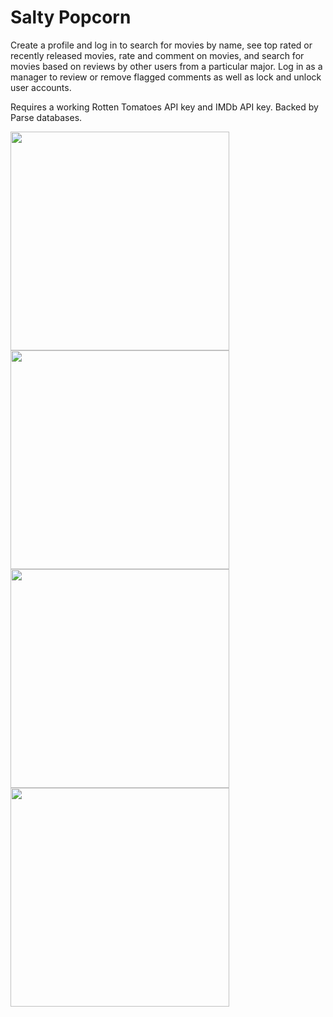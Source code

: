 # Salty Popcorn
Create a profile and log in to search for movies by name, see top rated or recently released movies, rate and comment on movies, and search for movies based on reviews by other users from a particular major. Log in as a manager to review or remove flagged comments as well as lock and unlock user accounts.

Requires a working Rotten Tomatoes API key and IMDb API key. Backed by Parse databases.

<img src = "https://user-images.githubusercontent.com/12501039/29597458-ac1263e6-8790-11e7-873e-e45353d66a3e.png" height = 350>   <img src = "https://user-images.githubusercontent.com/12501039/29597464-b087c3ee-8790-11e7-83be-92a2aae7e9a2.png" height = 350>   <img src = "https://user-images.githubusercontent.com/12501039/29597459-adbdc0c8-8790-11e7-9b8f-2d53ac0afe22.png" height = 350>   <img src = "https://user-images.githubusercontent.com/12501039/29597462-af488c7a-8790-11e7-919a-4079b6a9bb67.png" height = 350>

